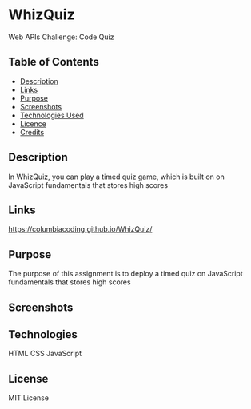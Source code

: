 # WhizQuiz
Web APIs Challenge: Code Quiz
## Table of Contents

* [Description](#description)
* [Links](#links)
* [Purpose](#purpose)
* [Screenshots](#screenshots)
* [Technologies Used](#technologies)
* [Licence](#license)
* [Credits](#credits)

## Description

In WhizQuiz, you can play a timed quiz game, which is built on on JavaScript fundamentals that stores high scores

## Links
https://columbiacoding.github.io/WhizQuiz/

## Purpose

The purpose of this assignment is to deploy a timed quiz on JavaScript fundamentals that stores high scores

## Screenshots

## Technologies

HTML
CSS
JavaScript

## License

MIT License 